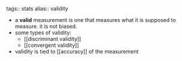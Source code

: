 tags:: stats
alias:: validity

- a **valid** measurement is one that measures what it is supposed to measure. it is not biased.
- some types of validity:
	- [[discriminant validity]]
	- [[convergent validity]]
- validity is tied to [[accuracy]] of the measurement